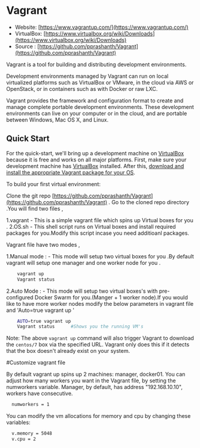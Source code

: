 <meta name="google-site-verification" content="NgRYO89lF4vkaY21HqkY7uNjtIlhshShPRvD7i2VKC4" />

# Vagrant

* Website: [https://www.vagrantup.com/](https://www.vagrantup.com/)
* VirtualBox: [https://www.virtualbox.org/wiki/Downloads](https://www.virtualbox.org/wiki/Downloads)
* Source : [https://github.com/pprashanth/Vagrant](https://github.com/pprashanth/Vagrant)


Vagrant is a tool for building and distributing development environments.

Development environments managed by Vagrant can run on local virtualized
platforms such as VirtualBox or VMware, in the cloud via AWS or OpenStack,
or in containers such as with Docker or raw LXC.

Vagrant provides the framework and configuration format to create and
manage complete portable development environments. These development
environments can live on your computer or in the cloud, and are portable
between Windows, Mac OS X, and Linux.



## Quick Start

For the quick-start, we'll bring up a development machine on
[VirtualBox](https://www.virtualbox.org/) because it is free and works
on all major platforms.
First, make sure your development machine has
[VirtualBox](https://www.virtualbox.org/)
installed. After this,
[download and install the appropriate Vagrant package for your OS](https://www.vagrantup.com/downloads.html).

To build your first virtual environment:

Clone the git repo [https://github.com/pprashanth/Vagrant](https://github.com/pprashanth/Vagrant) .
Go to the cloned repo directory .You will find two files ,

  1.vagrant - This is  a simple vagrant file which spins up Virtual boxes for you .
  2.OS.sh -  This shell script runs on Virtual boxes and install required packages for you.Modify this script incase you need additioanl packages.

 Vagrant file have two modes ,

  1.Manual mode : - This mode will setup two virtual boxes for you .By default vagrant will setup one manager and one worker node for you .

```bash
    vagrant up
    Vagrant status
```

  2.Auto Mode  : - This mode will setup two virtual boxes's with pre-configured Docker Swarm for you.(Manger + 1 worker node).If you would like to  have more worker nodes modify the below parameters in vagrant file and 'Auto=true vagrant up '

```bash
    AUTO=true vagrant up
    Vagrant status      #Shows you the running VM's
```

Note: The above `vagrant up` command will also trigger Vagrant to download the
`centos/7` box via the specified URL. Vagrant only does this if it detects that the box doesn't already exist on your system.

#Customize vagrant file

By default vagrant up spins up 2 machines: manager, docker01. You can adjust how many workers you want in the Vagrant file, by setting the numworkers variable. Manager, by default, has address "192.168.10.10", workers have consecutive.

```bash
  numworkers = 1
```

You can modify the vm allocations for memory and cpu by changing these variables:

```bash
  v.memory = 5048
  v.cpu = 2
```
